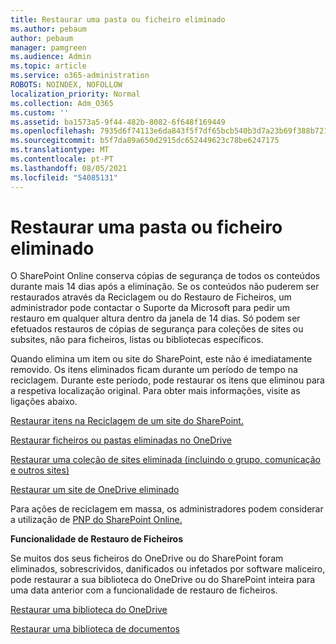 ```yaml
---
title: Restaurar uma pasta ou ficheiro eliminado
ms.author: pebaum
author: pebaum
manager: pamgreen
ms.audience: Admin
ms.topic: article
ms.service: o365-administration
ROBOTS: NOINDEX, NOFOLLOW
localization_priority: Normal
ms.collection: Adm_O365
ms.custom: ''
ms.assetid: ba1573a5-9f44-482b-8082-6f648f169449
ms.openlocfilehash: 7935d6f74113e6da843f5f7df65bcb540b3d7a23b69f388b721fd778f4ff7a0f
ms.sourcegitcommit: b5f7da89a650d2915dc652449623c78be6247175
ms.translationtype: MT
ms.contentlocale: pt-PT
ms.lasthandoff: 08/05/2021
ms.locfileid: "54085131"
---
```

# <a name="restore-a-deleted-file-or-folder"></a>Restaurar uma pasta ou ficheiro eliminado

O SharePoint Online conserva cópias de segurança de todos os conteúdos durante mais 14 dias após a eliminação. Se os conteúdos não puderem ser restaurados através da Reciclagem ou do Restauro de Ficheiros, um administrador pode contactar o Suporte da Microsoft para pedir um restauro em qualquer altura dentro da janela de 14 dias. Só podem ser efetuados restauros de cópias de segurança para coleções de sites ou subsites, não para ficheiros, listas ou bibliotecas específicos.

Quando elimina um item ou site do SharePoint, este não é imediatamente removido. Os itens eliminados ficam durante um período de tempo na reciclagem. Durante este período, pode restaurar os itens que eliminou para a respetiva localização original. Para obter mais informações, visite as ligações abaixo.

[Restaurar itens na Reciclagem de um site do SharePoint.](https://support.microsoft.com/office/restore-items-in-the-recycle-bin-that-were-deleted-from-sharepoint-or-teams-6df466b6-55f2-4898-8d6e-c0dff851a0be)

[Restaurar ficheiros ou pastas eliminadas no OneDrive](https://support.office.com/article/Restore-deleted-files-or-folders-in-OneDrive-949ada80-0026-4db3-a953-c99083e6a84f)

[Restaurar uma coleção de sites eliminada (incluindo o grupo, comunicação e outros sites)](https://docs.microsoft.com/sharepoint/restore-deleted-site-collection)

[Restaurar um site de OneDrive eliminado](https://docs.microsoft.com/onedrive/restore-deleted-onedrive)

Para ações de reciclagem em massa, os administradores podem considerar a utilização de [PNP do SharePoint Online.](https://docs.microsoft.com/powershell/sharepoint/sharepoint-pnp/sharepoint-pnp-cmdlets?view=sharepoint-ps)

**Funcionalidade de Restauro de Ficheiros**

Se muitos dos seus ficheiros do OneDrive ou do SharePoint foram eliminados, sobrescrividos, danificados ou infetados por software maliceiro, pode restaurar a sua biblioteca do OneDrive ou do SharePoint inteira para uma data anterior com a funcionalidade de restauro de ficheiros.

[Restaurar uma biblioteca do OneDrive](https://support.office.com/article/restore-your-onedrive-fa231298-759d-41cf-bcd0-25ac53eb8a15)

[Restaurar uma biblioteca de documentos](https://support.office.com/article/restore-a-document-library-317791c3-8bd0-4dfd-8254-3ca90883d39a)

